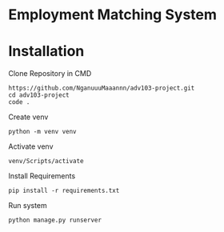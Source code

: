 # Employment Matching System

# Installation

Clone Repository in CMD
```
https://github.com/NganuuuMaaannn/adv103-project.git
cd adv103-project
code .
```

Create venv
```
python -m venv venv
```

Activate venv
```
venv/Scripts/activate
```

Install Requirements
```
pip install -r requirements.txt
```

Run system
```
python manage.py runserver
```
